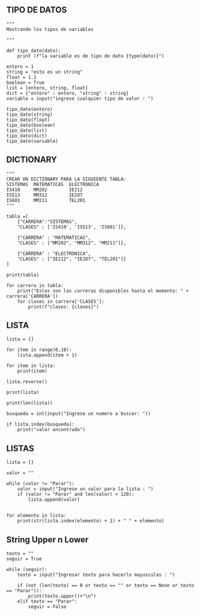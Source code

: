 ## TIPO DE DATOS 
    """
    Mostrando los tipos de variables

    """

    def tipo_dato(dato):
        print (f"la variable es de tipo de dato {type(dato)}")

    entero = 1
    string = "esto es un string"
    float = 1.1
    boolean = True
    list = [entero, string, float]
    dict = {"entero" : entero, "string" : string}
    variable = input("ingrese cualquier tipo de valor : ")

    tipo_dato(entero)
    tipo_dato(string)
    tipo_dato(float)
    tipo_dato(boolean)
    tipo_dato(list)
    tipo_dato(dict)
    tipo_dato(variable)

## DICTIONARY
    """
    CREAR UN DICTIONARY PARA LA SIGUIENTE TABLA:
    SISTEMAS  MATEMATICAS  ELECTRONICA
    IS410     MM202        IE212
    IS513     MM312        IE2O7
    IS601     MM211        TEL201
    """ 

    tabla =[
        {"CARRERA":"SISTEMAS",
        "CLASES" : ['IS410', 'IS513', 'IS601']},
        
        {"CARRERA" : "MATEMATICAS",
        "CLASES" : ["MM202", "MM312", "MM211"]},

        {"CARRERA" : "ELECTRONICA",
        "CLASES" : ["IE212", "IE2O7", "TEL201"]}
    ]

    print(tabla)    

    for carrera in tabla:
        print("Estas son las carreras disponibles hasta el momento: " + carrera['CARRERA'])
        for clases in carrera['CLASES']:
            print(f"clases: {clases}")

## LISTA
    lista = []

    for item in range(0,10):
        lista.append(item + 1)
    
    for item in lista:
        print(item)
    
    lista.reverse()
    
    print(lista)

    print(len(lista))

    busqueda = int(input("Ingrese un numero a buscar: "))

    if lista.index(busqueda):
        print("valor encontrado")

## LISTAS 
    lista = []

    valor = ""

    while (valor != "Parar"):
        valor = input("Ingrese un valor para la lista : ")
        if (valor != "Parar" and len(valor) < 120):
            lista.append(valor)


    for elemento in lista:
        print(str(lista.index(elemento) + 1) + " " + elemento)

## String Upper n Lower
    texto = ""
    seguir = True

    while (seguir):
        texto = input("Ingresar texto para hacerlo mayusculas : ")
        
        if (not (len(texto) == 0 or texto == "" or texto == None or texto == "Parar")):
            print(texto.upper()+"\n")
        elif texto == "Parar":
            seguir = False
        

